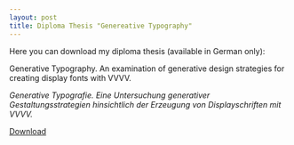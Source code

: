 ```yaml
---
layout: post
title: Diploma Thesis "Genereative Typography"
---
```


Here you can download my diploma thesis (available in German only): 

Generative Typography.
An examination of generative design strategies for creating display fonts with VVVV.

*Generative Typografie.
Eine Untersuchung generativer Gestaltungsstrategien hinsichtlich der Erzeugung von Displayschriften mit VVVV.*

[Download](https://psteinweber.github.io/images/generative-typografie-steinweber.pdf)
      
